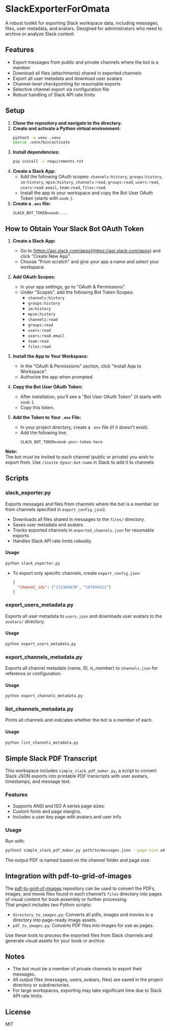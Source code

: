 # SlackExporterForOmata

A robust toolkit for exporting Slack workspace data, including messages, files, user metadata, and avatars. Designed for administrators who need to archive or analyze Slack content.

## Features
- Export messages from public and private channels where the bot is a member
- Download all files (attachments) shared in exported channels
- Export all user metadata and download user avatars
- Channel-level checkpointing for resumable exports
- Selective channel export via configuration file
- Robust handling of Slack API rate limits

## Setup
1. **Clone the repository and navigate to the directory.**
2. **Create and activate a Python virtual environment:**
   ```bash
   python3 -m venv .venv
   source .venv/bin/activate
   ```
3. **Install dependencies:**
   ```bash
   pip install -r requirements.txt
   ```
4. **Create a Slack App:**
   - Add the following OAuth scopes: `channels:history`, `groups:history`, `im:history`, `mpim:history`, `channels:read`, `groups:read`, `users:read`, `users:read.email`, `team:read`, `files:read`.
   - Install the app to your workspace and copy the Bot User OAuth Token (starts with `xoxb-`).
5. **Create a `.env` file:**
   ```env
   SLACK_BOT_TOKEN=xoxb-...
   ```

## How to Obtain Your Slack Bot OAuth Token

1. **Create a Slack App:**
   - Go to [https://api.slack.com/apps](https://api.slack.com/apps) and click "Create New App".
   - Choose "From scratch" and give your app a name and select your workspace.

2. **Add OAuth Scopes:**
   - In your app settings, go to "OAuth & Permissions".
   - Under "Scopes", add the following Bot Token Scopes:
     - `channels:history`
     - `groups:history`
     - `im:history`
     - `mpim:history`
     - `channels:read`
     - `groups:read`
     - `users:read`
     - `users:read.email`
     - `team:read`
     - `files:read`

3. **Install the App to Your Workspace:**
   - In the "OAuth & Permissions" section, click "Install App to Workspace".
   - Authorize the app when prompted.

4. **Copy the Bot User OAuth Token:**
   - After installation, you’ll see a "Bot User OAuth Token" (it starts with `xoxb-`).
   - Copy this token.

5. **Add the Token to Your `.env` File:**
   - In your project directory, create a `.env` file (if it doesn’t exist).
   - Add the following line:
     ```
     SLACK_BOT_TOKEN=xoxb-your-token-here
     ```

**Note:**  
The bot must be invited to each channel (public or private) you wish to export from. Use `/invite @your-bot-name` in Slack to add it to channels

## Scripts

### slack_exporter.py
Exports messages and files from channels where the bot is a member (or from channels specified in `export_config.json`).
- Downloads all files shared in messages to the `files/` directory.
- Saves user metadata and avatars.
- Tracks exported channels in `exported_channels.json` for resumable exports.
- Handles Slack API rate limits robustly.

#### Usage
```bash
python slack_exporter.py
```
- To export only specific channels, create `export_config.json`:
  ```json
  {
    "channel_ids": ["C12345678", "C87654321"]
  }
  ```

### export_users_metadata.py
Exports all user metadata to `users.json` and downloads user avatars to the `avatars/` directory.

#### Usage
```bash
python export_users_metadata.py
```

### export_channels_metadata.py
Exports all channel metadata (name, ID, is_member) to `channels.json` for reference or configuration.

#### Usage
```bash
python export_channels_metadata.py
```

### list_channels_metadata.py
Prints all channels and indicates whether the bot is a member of each.

#### Usage
```bash
python list_channels_metadata.py
```

## Simple Slack PDF Transcript

This workspace includes `simple_slack_pdf_maker.py`, a script to convert Slack JSON exports into printable PDF transcripts with user avatars, timestamps, and message text.

### Features

- Supports ANSI and ISO A series page sizes.
- Custom fonts and page margins.
- Includes a user key page with avatars and user info.

### Usage

Run with:

```bash
python3 simple_slack_pdf_maker.py path/to/messages.json --page-size a4 --normal-font path/to/normal.ttf --bold-font path/to/bold.ttf --margin-top 1 --margin-bottom 1 --margin-left 1 --margin-right 1
```

The output PDF is named based on the channel folder and page size.

## Integration with pdf-to-grid-of-images

The [pdf-to-grid-of-images](https://github.com/bleeckerj/pdf-to-grid-of-images) repository can be used to convert the PDFs, images, and movie files found in each channel’s `files` directory into pages of visual content for book assembly or further processing.  
That project includes two Python scripts:

- `directory_to_images.py`: Converts all pdfs, images and movies in a directory into page-ready image assets.
- `pdf_to_images.py`: Converts PDF files into images for use as pages.

Use these tools to process the exported files from Slack channels and generate visual assets for your book or archive.

## Notes
- The bot must be a member of private channels to export their messages.
- All output files (messages, users, avatars, files) are saved in the project directory or subdirectories.
- For large workspaces, exporting may take significant time due to Slack API rate limits.

## License
MIT
